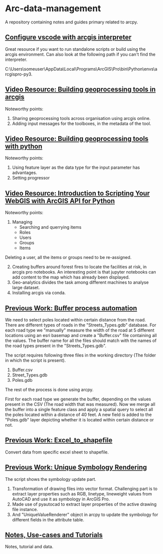# Arc-data-management
A repository containing notes and guides primary related to arcpy.

## [Configure vscode with arcgis interpreter](https://resources.esri.ca/getting-technical/how-to-configure-visual-studio-code-with-arcgis-pro-s-python-environment)
Great resource if you want to run standalone scripts or build using the arcgis environment. Can also look at the following path if you can't find the interpreter.

C:\Users\someuser\AppData\Local\Programs\ArcGIS\Pro\bin\Python\envs\arcgispro-py3.

## [Video Resource: Building geoprocessing tools in arcgis](https://mediaspace.esri.com/media/t/1_z44wd2wj)

Noteworthy points:
1. Sharing geoprocessing tools across organisation using arcgis online.
2. Adding input messages for the toolboxes, in the metadata of the tool.

## [Video Resource: Building geoprocessing tools with python](https://mediaspace.esri.com/media/t/1_mqpjjlpc)

Noteworthy points:
1. Using feature layer as the data type for the input parameter has advantages.
2. Setting progressor

## [Video Resource: Introduction to Scripting Your WebGIS with ArcGIS API for Python](https://www.youtube.com/watch?v=o9x0dtNrGEU&list=PLGZUzt4E4O2JaOMx_XZc85VdMIrqLGaVf&index=2)

Noteworthy points:
1. Managing
   - Searching and querrying items
   - Roles
   - Users
   - Groups
   - Items

Deleting a user, all the items or groups need to be re-assigned.

2. Creating buffers around forest fires to locate the facilities at risk, in arcgis pro notebooks. An interesting point is that jupyter notebooks can add content to the map which has already been displayed.
3. Geo-analytics divides the task among different machines to analyse large dataset.
4. Installing arcgis via conda.

## [Previous Work: Buffer process automation](https://github.com/NomitRwt/Arc-data-management/tree/main/Buffer_process_automation)

We need to select poles located within certain distance from the road. There are different types of roads in the "Streets_Types.gdb" database. For each road type we "manually" measure the width of the road at 5 different locations using an esri basemap and create a "Buffer.csv" file containing all the values. The buffer name for all the files should match with the names of the road types present in the "Streets_Types.gdb".

The script requires following three files in the working directory (The folder in which the script is present).
1. Buffer.csv
2. Street_Types.gdb
3. Poles.gdb

The rest of the process is done using arcpy.

First for each road type we generate the buffer, depending on the values present in the CSV (The road width that was measured). Now we merge all the buffer into a single feature class and apply a spatial query to select all the poles located within a distance of 40 feet. A new field is added to the "Poles.gdb" layer depicting whether it is located within certain distance or not.

## [Previous Work: Excel_to_shapefile](https://github.com/NomitRwt/Arc-data-management/tree/main/Excel_to_shapefile)

Convert data from specific excel sheet to shapefile.

## [Previous Work: Unique Symbology Rendering](https://github.com/NomitRwt/Arc-data-management/tree/main/Unique_symbology_rendering)

The script shows the symbology update part.
1. Transformation of drawing files into vector format. Challenging part is to extract layer properties such as RGB, linetype, lineweight values from AutoCAD and use it as symbology in ArcGIS Pro.
2. Made use of pyautocad to extract layer properties of the active drawing file instance.
3. And "UniqueValueRenderer" object in arcpy to update the symbology for different fields in the attribute table.

## [Notes, Use-cases and Tutorials](https://github.com/NomitRwt/Arc-data-management/tree/main/Curriculum)

Notes, tutorial and data.

